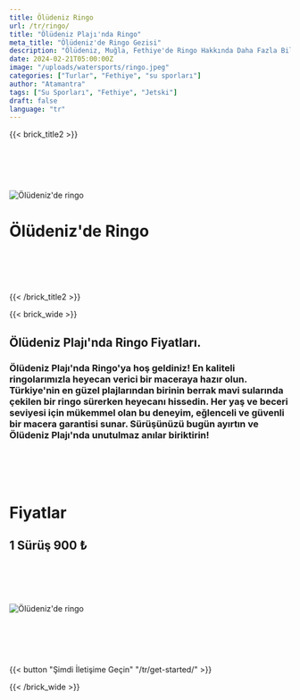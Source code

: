 ```yaml
---
title: Ölüdeniz Ringo
url: /tr/ringo/
title: "Ölüdeniz Plajı'nda Ringo"
meta_title: "Ölüdeniz'de Ringo Gezisi"
description: "Ölüdeniz, Muğla, Fethiye'de Ringo Hakkında Daha Fazla Bilgi Edinin"
date: 2024-02-21T05:00:00Z
image: "/uploads/watersports/ringo.jpeg"
categories: ["Turlar", "Fethiye", "su sporları"]
author: "Atamantra"
tags: ["Su Sporları", "Fethiye", "Jetski"]
draft: false
language: "tr"
---
```


{{< brick_title2 >}}
# ‎
![Ölüdeniz'de ringo](/uploads/watersports/ringo.jpeg)
# Ölüdeniz'de Ringo

# ‎
{{< /brick_title2 >}}

{{< brick_wide >}}
## Ölüdeniz Plajı'nda Ringo Fiyatları.
### Ölüdeniz Plajı'nda Ringo'ya hoş geldiniz! En kaliteli ringolarımızla heyecan verici bir maceraya hazır olun. Türkiye'nin en güzel plajlarından birinin berrak mavi sularında çekilen bir ringo sürerken heyecanı hissedin. Her yaş ve beceri seviyesi için mükemmel olan bu deneyim, eğlenceli ve güvenli bir macera garantisi sunar. Sürüşünüzü bugün ayırtın ve Ölüdeniz Plajı'nda unutulmaz anılar biriktirin!
# ‎
# Fiyatlar
## 1 Sürüş 900 ₺ 
# ‎
![Ölüdeniz'de ringo](/uploads/watersports/ringo2.jpeg)

# ‎
{{< button "Şimdi İletişime Geçin" "/tr/get-started/" >}}

{{< /brick_wide >}}
